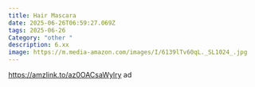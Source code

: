 ```yaml
---
title: Hair Mascara
date: 2025-06-26T06:59:27.069Z
tags: 2025-06-26
Category: "other "
description: 6.xx
image: https://m.media-amazon.com/images/I/6139lTv60qL._SL1024_.jpg
---
```

https://amzlink.to/az0OACsaWylry ad